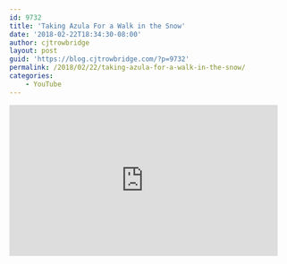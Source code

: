 ```yaml
---
id: 9732
title: 'Taking Azula For a Walk in the Snow'
date: '2018-02-22T18:34:30-08:00'
author: cjtrowbridge
layout: post
guid: 'https://blog.cjtrowbridge.com/?p=9732'
permalink: /2018/02/22/taking-azula-for-a-walk-in-the-snow/
categories:
    - YouTube
---
```


<div style="width: 480px; height: 270px; overflow: hidden; position: relative;"><iframe allowfullscreen="allowfullscreen" frameborder="0" height="270" id="okplayer" mozallowfullscreen="mozallowfullscreen" scrolling="no" seamless="seamless" src="http://youtube.com/embed/dpMR6jczrTA" style="position: absolute; top: 0px; left: 0px; width: 480px; height: 270px;" webkitallowfullscreen="webkitAllowFullScreen" width="480"></iframe></div>